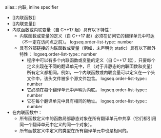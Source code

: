 alias:: 内联, inline specifier

- [[内联函数]]
- [[内联变量]]
- 内联函数或内联变量（自 C++17 起）具有以下特性：
	- 内联函数或变量的定义（自 C++17 起）必须在访问它的翻译单元中可达（不一定在访问点之前）。
	  logseq.order-list-type:: number
	- 具有外部链接的内联函数或变量（例如，未声明为 static）具有以下额外特性：
	  logseq.order-list-type:: number
		- 程序中可以有多个内联函数或变量的定义（自 C++17 起），只要每个定义出现在不同的翻译单元中，且（对于非静态的内联函数和变量）所有定义都相同。例如，一个内联函数或内联变量可以定义在一个头文件中，该头文件被多个源文件包含。
		  logseq.order-list-type:: number
		- 它必须在每个翻译单元中声明为内联。
		  logseq.order-list-type:: number
		- 它在每个翻译单元中具有相同的地址。
		  logseq.order-list-type:: number
- 在内联函数中：
	- 所有函数定义中的函数局部静态对象在所有翻译单元中共享（它们都引用同一个翻译单元中定义的同一个对象）。
	- 所有函数定义中定义的类型在所有翻译单元中也是相同的。